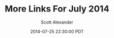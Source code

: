 ---
layout: podcast
title: "More Links For July 2014"
author: Scott Alexander
description: https://slatestarcodex.com/2014/07/25/more-links-for-july-2014/
date: 2014-07-25 22:30:00 PDT
length: 1763436
duration: 441
guid: more-links-for-july-2014
---